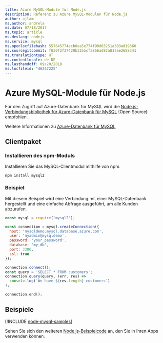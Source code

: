 ```yaml
---
title: Azure MySQL-Module für Node.js
description: Referenz zu Azure MySQL-Modulen für Node.js
author: ajlam
ms.author: andrela
ms.date: 07/18/2017
ms.topic: article
ms.devlang: nodejs
ms.service: mysql
ms.openlocfilehash: 557645774ecb0ea5e774f99d03251a303ad19660
ms.sourcegitcommit: f830f2f37429b32bbcfa856ad82a817ae2658341
ms.translationtype: HT
ms.contentlocale: de-DE
ms.lasthandoff: 09/20/2018
ms.locfileid: "46247225"
---
```

# <a name="azure-mysql-modules-for-nodejs"></a>Azure MySQL-Module für Node.js

Für den Zugriff auf Azure-Datenbank für MySQL wird die [Node.js-Verbindungsbibliothek für Azure-Datenbank für MySQL](https://github.com/sidorares/node-mysql2) (Open Source) empfohlen. 

Weitere Informationen zu [Azure-Datenbank für MySQL](https://docs.microsoft.com/azure/MySQL/)

## <a name="client-package"></a>Clientpaket

### <a name="install-the-npm-module"></a>Installieren des npm-Moduls

Installieren Sie das MySQL-Clientmodul mithilfe von npm.

```bash
npm install mysql2
```   

### <a name="example"></a>Beispiel

Mit diesem Beispiel wird eine Verbindung mit einer MySQL-Datenbank hergestellt und eine einfache Abfrage ausgeführt, um alle Kunden abzurufen.

```javascript
const mysql = require('mysql2');

const connection = mysql.createConnection({
  host: 'mysqldemo.mysql.database.azure.com',
  user: 'myadmin@mysqldemo',
  password: 'your_password',
  database: 'my_db',
  port: 3306,
  ssl: true
});

connection.connect();
const query = 'SELECT * FROM customers';
connection.query(query, (err, res) =>
  console.log(`We have ${res.length} customers`)
);

connection.end();
```

## <a name="samples"></a>Beispiele

[!INCLUDE [node-mysql-samples](../docs-ref-conceptual/includes/mysql-samples.md)]

Sehen Sie sich den weiteren [Node.js-Beispielcode](https://azure.microsoft.com/resources/samples/?platform=nodejs) an, den Sie in Ihren Apps verwenden können.

